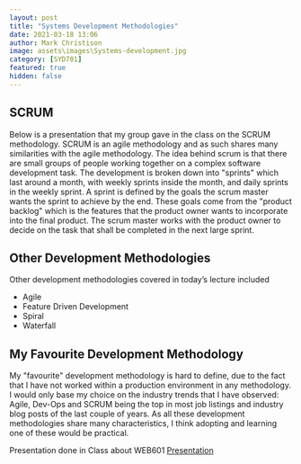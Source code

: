```yaml
---
layout: post
title: "Systems Development Methodologies"
date: 2021-03-18 13:06
author: Mark Christison
image: assets\images\Systems-development.jpg
category: [SYD701]
featured: true
hidden: false
---
```


## SCRUM

Below is a presentation that my group gave in the class on the SCRUM methodology. SCRUM is an agile methodology and as such shares many similarities with the agile methodology. The idea behind scrum is that there are small groups of people working together on a complex software development task. The development is broken down into "sprints" which last around a month, with weekly sprints inside the month, and daily sprints in the weekly sprint. A sprint is defined by the goals the scrum master wants the sprint to achieve by the end. These goals come from the "product backlog" which is the features that the product owner wants to incorporate into the final product. The scrum master works with the product owner to decide on the task that shall be completed in
the next large sprint.

## Other Development Methodologies

Other development methodologies covered in today’s lecture included

* Agile
* Feature Driven Development
* Spiral
* Waterfall

## My Favourite Development Methodology

My "favourite" development methodology is hard to define, due to the fact that I have not worked within a production environment in any methodology. I would only base my choice on the industry trends that I have observed: Agile, Dev-Ops and SCRUM being the top in most job listings and industry blog posts of the last couple of years. As all these development methodologies share many characteristics, I think adopting and learning one of these would be practical.

<object data="/assets/docs/SCRUM-Methodology.pdf" type="application/pdf" width="100%" height="800px">
  <p>Presentation done in Class about WEB601 <a href="assets/docs/SCRUM-Methodology.pdf">Presentation</a></p>